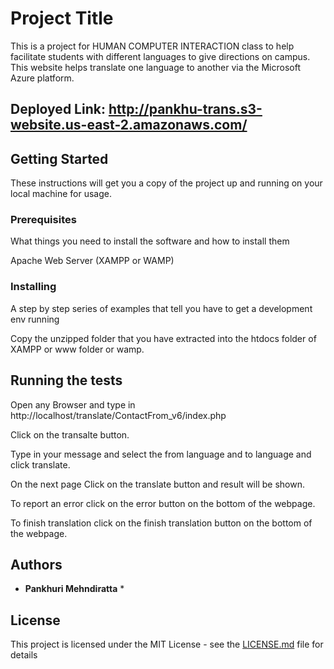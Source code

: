 # Project Title

This is a project for HUMAN COMPUTER INTERACTION class to help facilitate students with different languages to give directions on campus. This website helps translate one language to another via the Microsoft Azure platform. 

## Deployed Link: http://pankhu-trans.s3-website.us-east-2.amazonaws.com/


## Getting Started

These instructions will get you a copy of the project up and running on your local machine for usage. 

### Prerequisites

What things you need to install the software and how to install them

Apache Web Server (XAMPP or WAMP)


### Installing

A step by step series of examples that tell you have to get a development env running

Copy the unzipped folder that you have extracted into the htdocs folder of XAMPP or www folder or wamp. 

## Running the tests

Open any Browser and type in http://localhost/translate/ContactFrom_v6/index.php

Click on the transalte button.

Type in your message and select the from language and to language and click translate.

On the next page Click on the translate button and result will be shown.

To report an error click on the error button on the bottom of the webpage.

To finish translation click on the finish translation button on the bottom of the webpage.







## Authors

* **Pankhuri Mehndiratta** *



## License

This project is licensed under the MIT License - see the [LICENSE.md](LICENSE.md) file for details



